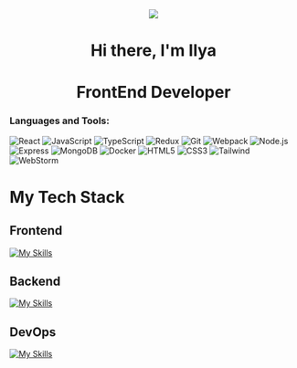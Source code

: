 <div id="header" align="center">
  <img src="https://miro.medium.com/1*JTVWHBtzlA9P6iKMxCF2yQ.png"/>
</div>


<h1 align="center">Hi there, I'm Ilya
<h1 align="center"> FrontEnd Developer</h1>

<h3>Languages and Tools:</h3>

![React](https://img.shields.io/badge/-React-F0F0F0?style=for-the-badge&logo=React&logoColor=007ACC)
![JavaScript](https://img.shields.io/badge/-JavaScript-F0F0F0?style=for-the-badge&logo=JavaScript&logoColor=000000)
![TypeScript](https://img.shields.io/badge/-TypeScript-F0F0F0?style=for-the-badge&logo=TypeScript&logoColor=000000)
![Redux](https://img.shields.io/badge/-Redux-F0F0F0?style=for-the-badge&logo=Redux&logoColor=764ABC)
![Git](https://img.shields.io/badge/-Git-F0F0F0?style=for-the-badge&logo=Git&logoColor=f54d27)
![Webpack](https://img.shields.io/badge/-Webpack-F0F0F0?style=for-the-badge&logo=Webpack&logoColor=000000)
![Node.js](https://img.shields.io/badge/-Node.js-F0F0F0?style=for-the-badge&logo=Node.js&logoColor=339933)
![Express](https://img.shields.io/badge/-Express-F0F0F0?style=for-the-badge&logo=Express&logoColor=000000)
![MongoDB](https://img.shields.io/badge/-MongoDB-F0F0F0?style=for-the-badge&logo=MongoDB&logoColor=4EA94B)
![Docker](https://img.shields.io/badge/-Docker-F0F0F0?style=for-the-badge&logo=Docker&logoColor=2496ED)
![HTML5](https://img.shields.io/badge/-HTML5-F0F0F0?style=for-the-badge&logo=HTML5&logoColor=e96228)
![CSS3](https://img.shields.io/badge/-CSS3-F0F0F0?style=for-the-badge&logo=CSS3&logoColor=1155cc)
![Tailwind](https://img.shields.io/badge/-Tailwind-F0F0F0?style=for-the-badge&logo=TailwindCSS&logoColor=000000)
![WebStorm](https://img.shields.io/badge/-WebStorm-F0F0F0?style=for-the-badge&logo=WebStorm&logoColor=2496ED)


# My Tech Stack

## Frontend

[![My Skills](https://skillicons.dev/icons?i=react,js,ts,redux,html,css,sass,vite,webpack,webstorm&perline=10)](https://skillicons.dev)
## Backend
[![My Skills](https://skillicons.dev/icons?i=nodejs,mongodb,express&perline=10)](https://skillicons.dev)
## DevOps
[![My Skills](https://skillicons.dev/icons?i=git,github,docker,linux&perline=10)](https://skillicons.dev)



